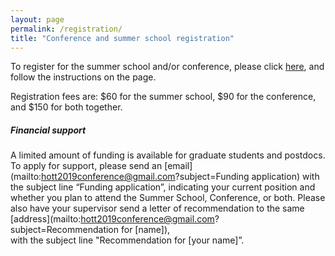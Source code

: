 ```yaml
---
layout: page
permalink: /registration/
title: "Conference and summer school registration"
---
```


To register for the summer school and/or conference, please click
[here](https://starrez.housing.cmu.edu/StarRezPortalConference/go/Conferences/HoTT2019), and follow the instructions on the page.

Registration fees are: $60 for the summer school, $90 for the conference, and
$150 for both together.

##### Financial support

A limited amount of funding is available for graduate students and postdocs. To
apply for support, please send an
[email](mailto:hott2019conference@gmail.com?subject=Funding application) with
the subject line “Funding application”, indicating your current position and
whether you plan to attend the Summer School, Conference, or both. Please also
have your supervisor send a letter of recommendation to the same
[address](mailto:hott2019conference@gmail.com?subject=Recommendation for
[name]),  
with the subject line "Recommendation
for [your name]”.
